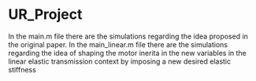 # UR_Project
In the main.m file there are the simulations regarding the idea proposed in the original paper.
In the main_linear.m file there are the simulations regarding the idea of shaping the motor inerita in the new variables in the linear elastic transmission context by imposing a new desired elastic stiffness
